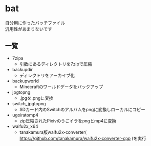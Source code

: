 # bat

自分用に作ったバッチファイル  
汎用性があまりないです  

## 一覧
- 7zipa
  - 引数にあるディレクトリを7zipで圧縮
- backupdir
  - ディレクトリをアーカイブ化
- backupworld
  - Minecraftのワールドデータをバックアップ
- jpgtopng
  - .jpgを.pngに変換
- switch_jpgtopng
  - SDカード内のSwitchのアルバムをpngに変換しローカルにコピー
- ugoiratomp4
  - zip圧縮されたPixivのうごイラをpngとmp4に変換
- waifu2x_x64
  - tanakamura版waifu2x-converter( https://github.com/tanakamura/waifu2x-converter-cpp )を実行
